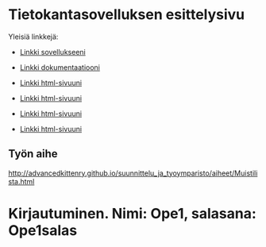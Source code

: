 ﻿# Tietokantasovelluksen esittelysivu

Yleisiä linkkejä:

* [Linkki sovellukseeni](http://mtorkkel.users.cs.helsinki.fi/muistilista)
* [Linkki dokumentaatiooni](https://github.com/mtorkkel/Tsoha-Bootstrap/tree/master/doc)

* [Linkki html-sivuuni](http://mtorkkel.users.cs.helsinki.fi/muistilista/sovelluslista)

* [Linkki html-sivuuni](http://mtorkkel.users.cs.helsinki.fi/muistilista/sovelluslista_nayta)

* [Linkki html-sivuuni](http://mtorkkel.users.cs.helsinki.fi/muistilista/sovelluslista_muokkaus)

* [Linkki html-sivuuni](http://mtorkkel.users.cs.helsinki.fi/muistilista/login)

## Työn aihe

http://advancedkittenry.github.io/suunnittelu_ja_tyoymparisto/aiheet/Muistilista.html

# Kirjautuminen. Nimi: Ope1, salasana: Ope1salas
